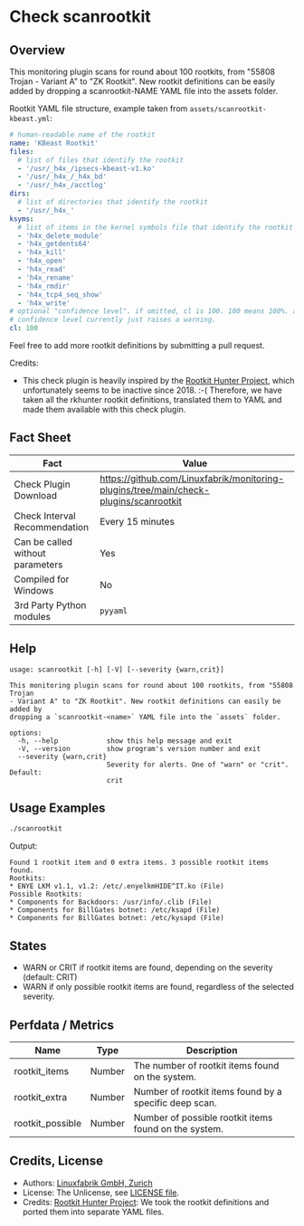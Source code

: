 # Check scanrootkit

## Overview

This monitoring plugin scans for round about 100 rootkits, from "55808 Trojan - Variant A" to "ZK Rootkit". New rootkit definitions can be easily added by dropping a <span class="title-ref">scanrootkit-NAME</span> YAML file into the <span class="title-ref">assets</span> folder.

Rootkit YAML file structure, example taken from `assets/scanrootkit-kbeast.yml`:

```yaml
# human-readable name of the rootkit
name: 'KBeast Rootkit'
files:
  # list of files that identify the rootkit
  - '/usr/_h4x_/ipsecs-kbeast-v1.ko'
  - '/usr/_h4x_/_h4x_bd'
  - '/usr/_h4x_/acctlog'
dirs:
  # list of directories that identify the rootkit
  - '/usr/_h4x_'
ksyms:
  # list of items in the kernel symbols file that identify the rootkit
  - 'h4x_delete_module'
  - 'h4x_getdents64'
  - 'h4x_kill'
  - 'h4x_open'
  - 'h4x_read'
  - 'h4x_rename'
  - 'h4x_rmdir'
  - 'h4x_tcp4_seq_show'
  - 'h4x_write'
# optional "confidence level". if omitted, cl is 100. 100 means 100%. anything below 100%
# confidence level currently just raises a warning.
cl: 100
```

Feel free to add more rootkit definitions by submitting a pull request.

Credits:

* This check plugin is heavily inspired by the [Rootkit Hunter Project](https://rkhunter.sourceforge.net/), which unfortunately seems to be inactive since 2018. :-( Therefore, we have taken all the rkhunter rootkit definitions, translated them to YAML and made them available with this check plugin.


## Fact Sheet

| Fact | Value |
|----|----|
| Check Plugin Download                 | <https://github.com/Linuxfabrik/monitoring-plugins/tree/main/check-plugins/scanrootkit> |
| Check Interval Recommendation         | Every 15 minutes |
| Can be called without parameters      | Yes |
| Compiled for Windows                  | No |
| 3rd Party Python modules              | `pyyaml` |


## Help

```text
usage: scanrootkit [-h] [-V] [--severity {warn,crit}]

This monitoring plugin scans for round about 100 rootkits, from "55808 Trojan
- Variant A" to "ZK Rootkit". New rootkit definitions can easily be added by
dropping a `scanrootkit-<name>` YAML file into the `assets` folder.

options:
  -h, --help            show this help message and exit
  -V, --version         show program's version number and exit
  --severity {warn,crit}
                        Severity for alerts. One of "warn" or "crit". Default:
                        crit
```


## Usage Examples

```bash
./scanrootkit
```

Output:

```text
Found 1 rootkit item and 0 extra items. 3 possible rootkit items found. 
Rootkits:
* ENYE LKM v1.1, v1.2: /etc/.enyelkmHIDE^IT.ko (File)
Possible Rootkits:
* Components for Backdoors: /usr/info/.clib (File)
* Components for BillGates botnet: /etc/ksapd (File)
* Components for BillGates botnet: /etc/kysapd (File)
```


## States

* WARN or CRIT if rootkit items are found, depending on the severity (default: CRIT)
* WARN if only possible rootkit items are found, regardless of the selected severity.


## Perfdata / Metrics

| Name | Type | Description |
|----|----|----|
| rootkit_items | Number | The number of rootkit items found on the system. |
| rootkit_extra | Number | Number of rootkit items found by a specific deep scan. |
| rootkit_possible | Number | Number of possible rootkit items found on the system. |


## Credits, License

* Authors: [Linuxfabrik GmbH, Zurich](https://www.linuxfabrik.ch)
* License: The Unlicense, see [LICENSE file](https://unlicense.org/).
* Credits: [Rootkit Hunter Project](https://rkhunter.sourceforge.net/): We took the rootkit definitions and ported them into separate YAML files.
